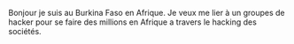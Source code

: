 Bonjour je suis au Burkina Faso en Afrique. Je veux me lier à un groupes de hacker pour se faire des millions en Afrique a travers le hacking des sociétés.
